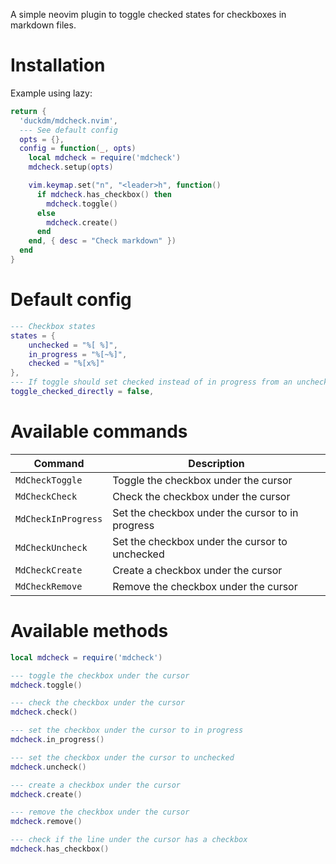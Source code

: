 A simple neovim plugin to toggle checked states for checkboxes in markdown files.

# Installation

Example using lazy:
```lua
return {
  'duckdm/mdcheck.nvim',
  --- See default config
  opts = {},
  config = function(_, opts)
    local mdcheck = require('mdcheck')
    mdcheck.setup(opts)

    vim.keymap.set("n", "<leader>h", function()
      if mdcheck.has_checkbox() then
        mdcheck.toggle()
      else
        mdcheck.create()
      end
    end, { desc = "Check markdown" })
  end
}
```

# Default config

```lua
--- Checkbox states
states = {
    unchecked = "%[ %]",
    in_progress = "%[~%]",
    checked = "%[x%]"
},
--- If toggle should set checked instead of in progress from an unchecked state
toggle_checked_directly = false,
```

# Available commands

| Command | Description |
| --- | --- |
| `MdCheckToggle` | Toggle the checkbox under the cursor |
| `MdCheckCheck` | Check the checkbox under the cursor |
| `MdCheckInProgress` | Set the checkbox under the cursor to in progress |
| `MdCheckUncheck` | Set the checkbox under the cursor to unchecked |
| `MdCheckCreate` | Create a checkbox under the cursor |
| `MdCheckRemove` | Remove the checkbox under the cursor |

# Available methods

```lua
local mdcheck = require('mdcheck')

--- toggle the checkbox under the cursor
mdcheck.toggle()

--- check the checkbox under the cursor
mdcheck.check()

--- set the checkbox under the cursor to in progress
mdcheck.in_progress()

--- set the checkbox under the cursor to unchecked
mdcheck.uncheck()

--- create a checkbox under the cursor
mdcheck.create()

--- remove the checkbox under the cursor
mdcheck.remove()

--- check if the line under the cursor has a checkbox
mdcheck.has_checkbox()

```
